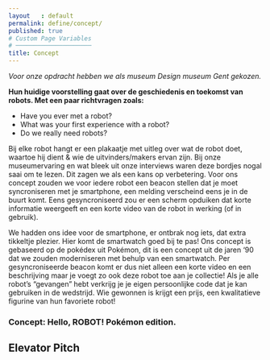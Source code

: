 ```yaml
---
layout   : default
permalink: define/concept/
published: true
# Custom Page Variables
# ─────────────────────
title: Concept
---
```


*Voor onze opdracht hebben we als museum Design museum Gent gekozen.*

**Hun huidige voorstelling gaat over de geschiedenis en toekomst van robots. Met een paar richtvragen zoals:**
 - Have you ever met a robot?
 - What was your first experience with a robot?
 - Do we really need robots?

Bij elke robot hangt er een plakaatje met uitleg over wat de robot doet, waartoe hij dient & wie de uitvinders/makers ervan zijn. Bij onze museumervaring en wat bleek uit onze interviews waren deze bordjes nogal saai om te lezen. Dit zagen we als een kans op verbetering. Voor ons concept zouden we voor iedere robot een beacon stellen dat je moet syncroniseren met je smartphone, een melding verscheind eens je in de buurt komt. Eens gesyncroniseerd zou er een scherm opduiken dat korte informatie weergeeft en een korte video van de robot in werking (of in gebruik).

We hadden ons idee voor de smartphone, er ontbrak nog iets, dat extra tikkeltje plezier. Hier komt de smartwatch goed bij te pas! Ons concept is gebaseerd op de pokédex uit Pokémon, dit is een concept uit de jaren ‘90 dat we zouden moderniseren met behulp van een smartwatch. Per gesyncroniseerde beacon komt er dus niet alleen een korte video en een beschrijving maar je voegt zo ook deze robot toe aan je collectie! Als je alle robot’s “gevangen” hebt verkrijg je je eigen persoonlijke code dat je kan gebruiken in de wedstrijd. Wie gewonnen is krijgt een prijs, een kwalitatieve figurine van hun favoriete robot!

### Concept: Hello, ROBOT! Pokémon edition.

## Elevator Pitch
